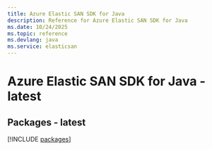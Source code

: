```yaml
---
title: Azure Elastic SAN SDK for Java
description: Reference for Azure Elastic SAN SDK for Java
ms.date: 10/24/2025
ms.topic: reference
ms.devlang: java
ms.service: elasticsan
---
```

# Azure Elastic SAN SDK for Java - latest
## Packages - latest
[!INCLUDE [packages](elastic-san-index.md)]